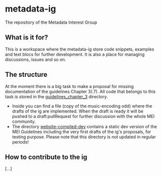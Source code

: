 # metadata-ig
The repository of the Metadata Interest Group

## What is it for?
This is a workspace where the metadata-ig store code snippets, examples and text blocs for further development. It is also a place for managing discussions, issues and so on.

## The structure
At the moment there is a big task to make a proposal for missing documentation of the guidelines Chapter 3(.7). All code that belongs to this task is stored in the [guidelines_chapter_3](https://github.com/music-encoding/metadata-ig/tree/main/guidelines_chapter_3) directory.
- Inside you can find a file (copy of the music-encoding odd) where the drafts of the ig are implemented. When the draft is ready it will be pushed to a draft:pullRequest for further discussion with the whole MEI community.
- The directory [website-compiled-dev](https://github.com/music-encoding/metadata-ig/tree/main/guidelines_chapter_3/website-compiled-dev) contains a static dev version of the MEI Guidelines including the very first drafts of the ig's proposals, for testing purpose. Please note that this directory is not updated in regular periods!

## How to contribute to the ig
[...]
